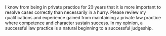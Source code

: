I know from being in private practice for 20 years that it is more important to resolve cases correctly than necessarily in a hurry.  Please review my qualifications and experience gained from maintaining a private law practice where competence and character sustain success.  In my opinion, a successful law practice is a natural beginning to a successful judgeship.      